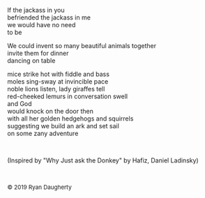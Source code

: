If the jackass in you  
befriended the jackass in me  
we would have no need   
to be  
  
We could invent so many beautiful animals together  
invite them for dinner  
dancing on table  
  
mice strike hot with fiddle and bass  
moles sing-sway at invincible pace   
noble lions listen, lady giraffes tell  
red-cheeked lemurs in conversation swell   
and God   
would knock on the door then  
with all her golden hedgehogs and squirrels  
suggesting we build an ark and set sail    
on some zany adventure  
      
<br>    
      
(Inspired by "Why Just ask the Donkey" by Hafiz, Daniel Ladinsky) 

<br> 

<font size=2>© 2019 Ryan Daugherty</font> 
